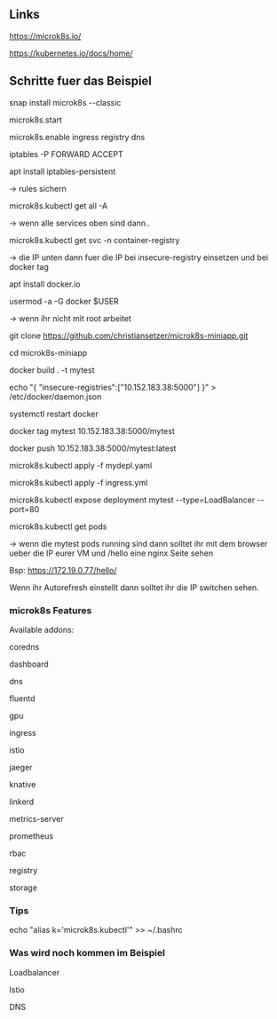 ## Links
https://microk8s.io/

https://kubernetes.io/docs/home/

## Schritte fuer das Beispiel

snap install microk8s --classic

microk8s.start

microk8s.enable ingress registry dns

iptables -P FORWARD ACCEPT

apt install iptables-persistent

-> rules sichern

microk8s.kubectl get all -A

-> wenn alle services oben sind dann..

microk8s.kubectl get svc -n container-registry

-> die IP unten dann fuer die IP bei insecure-registry einsetzen und bei docker tag

apt install docker.io

usermod -a -G docker $USER

-> wenn ihr nicht mit root arbeitet 

git clone https://github.com/christiansetzer/microk8s-miniapp.git  
 
cd microk8s-miniapp

docker build . -t mytest

echo "{ "insecure-registries":["10.152.183.38:5000"] }" > /etc/docker/daemon.json

systemctl restart docker

docker tag mytest 10.152.183.38:5000/mytest

docker push 10.152.183.38:5000/mytest:latest

microk8s.kubectl apply -f mydepl.yaml

microk8s.kubectl apply -f ingress.yml

microk8s.kubectl expose deployment mytest --type=LoadBalancer --port=80

microk8s.kubectl get pods

-> wenn die mytest pods running sind dann solltet ihr mit dem browser ueber die IP eurer VM und /hello eine nginx Seite sehen

Bsp: https://172.19.0.77/hello/

Wenn ihr Autorefresh einstellt dann solltet ihr die IP switchen sehen.

### microk8s Features
Available addons:

  coredns
  
  dashboard
  
  dns
  
  fluentd
  
  gpu
  
  ingress
  
  istio
  
  jaeger
  
  knative
  
  linkerd
  
  metrics-server
  
  prometheus
  
  rbac
  
  registry
  
  storage
  

### Tips 
echo "alias k='microk8s.kubectl'" >> ~/.bashrc

### Was wird noch kommen im Beispiel
Loadbalancer

Istio

DNS
